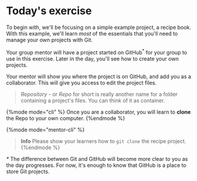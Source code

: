 # Today's exercise

To begin with, we'll be focusing on a simple example project, a recipe book. With this example, we'll learn *most* of the essentials that you'll need to manage your own projects with Git.

Your group mentor will have a project started on GitHub<sup>*</sup> for your group to use in this exercise. Later in the day, you'll see how to create your own projects.

Your mentor will show you where the project is on GitHub, and add you as a collaborator. This will give you access to edit the project files.

> *Repository* - or *Repo* for short is really another name for a folder containing a project's files.  You can think of it as container.

{%mode mode="cli" %}
Once you are a collaborator, you will learn to **clone** the Repo to your own computer.
{%endmode %}

{%mode mode="mentor-cli" %}
> **Info** Please show your learners how to `git clone` the recipe project.
{%endmode %}

<i>*</i> The difference between Git and GitHub will become more clear to you as the day progresses. For now, it's enough to know that GitHub is a place to store Git projects.




